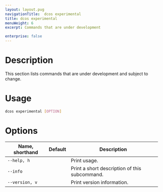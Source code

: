 ```yaml
---
layout: layout.pug
navigationTitle:  dcos experimental
title: dcos experimental
menuWeight: 6
excerpt: Commands that are under development

enterprise: false
---
```



# Description
This section lists commands that are under development and subject to change.

# Usage

```bash
dcos experimental [OPTION]
```

# Options

| Name, shorthand | Default | Description |
|---------|-------------|-------------|
| `--help, h`   |             |  Print usage. |
| `--info`   |             |  Print a short description of this subcommand. |
| `--version, v`   |             | Print version information. |  
